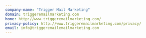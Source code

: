 ```yaml
---
company-name: "Trigger Mail Marketing"
domain: triggeremailmarketing.com
home: http://www.triggeremailmarketing.com/
privacy-policy: http://www.triggeremailmarketing.com/privacy/
email: info@triggeremailemailmarketing.com
---
```




